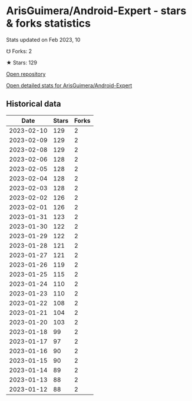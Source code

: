 # ArisGuimera/Android-Expert - stars & forks statistics

Stats updated on Feb 2023, 10

☋ Forks: 2

★ Stars: 129

[Open repository](https://github.com/ArisGuimera/Android-Expert)

[Open detailed stats for ArisGuimera/Android-Expert](https://reviewgithub.com/rep/ArisGuimera/Android-Expert)

## Historical data
| Date | Stars | Forks |
|------|-------|-------|
| 2023-02-10 | 129 | 2 | 
| 2023-02-09 | 129 | 2 | 
| 2023-02-08 | 129 | 2 | 
| 2023-02-06 | 128 | 2 | 
| 2023-02-05 | 128 | 2 | 
| 2023-02-04 | 128 | 2 | 
| 2023-02-03 | 128 | 2 | 
| 2023-02-02 | 126 | 2 | 
| 2023-02-01 | 126 | 2 | 
| 2023-01-31 | 123 | 2 | 
| 2023-01-30 | 122 | 2 | 
| 2023-01-29 | 122 | 2 | 
| 2023-01-28 | 121 | 2 | 
| 2023-01-27 | 121 | 2 | 
| 2023-01-26 | 119 | 2 | 
| 2023-01-25 | 115 | 2 | 
| 2023-01-24 | 110 | 2 | 
| 2023-01-23 | 110 | 2 | 
| 2023-01-22 | 108 | 2 | 
| 2023-01-21 | 104 | 2 | 
| 2023-01-20 | 103 | 2 | 
| 2023-01-18 | 99 | 2 | 
| 2023-01-17 | 97 | 2 | 
| 2023-01-16 | 90 | 2 | 
| 2023-01-15 | 90 | 2 | 
| 2023-01-14 | 89 | 2 | 
| 2023-01-13 | 88 | 2 | 
| 2023-01-12 | 88 | 2 | 

